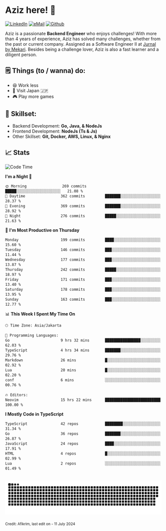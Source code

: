 # Aziz here! 👋

[![LinkedIn](https://img.shields.io/static/v1?message=afikrim&logo=linkedin&label=&color=0077B5&logoColor=white&labelColor=&style=for-the-badge)](https://www.linkedin.com/in/afikrim)
[![eMail](https://img.shields.io/static/v1?message=afikrim10@gmail.com&logo=gmail&label=&color=D14836&logoColor=white&labelColor=&style=for-the-badge)](mailto:afikrim10@gmail.com)
[![Github](https://komarev.com/ghpvc/?username=afikrim&label=Visitors&style=for-the-badge)](https://www.github.com/afikrim)

<!--Introduction-->
Aziz is a passionate **Backend Engineer** who enjoys challenges! With more than 4 years of experience, Aziz has solved many challenges, whether from the past or current company. Assigned as a Software Engineer II at [Jurnal by Mekari](https://jurnal.id). Besides being a challenge lover, Aziz is also a fast learner and a diligent person.

<!--Things TODO-->
## 🗒️ Things (to / wanna) do:

- 😆 Work less
- 🚀 Visit Japan 🇯🇵
- 🎮 Play more games

<!--Skillset-->
## 🏅 Skillset:

- Backend Development: **Go, Java, & NodeJs**
- Frontend Development: **NodeJs (Ts & Js)**
- Other Skillset: **Git, Docker, AWS, Linux, & Nginx**

## 📈 Stats  

<!--START_SECTION:waka-->
![Code Time](http://img.shields.io/badge/Code%20Time-1%2C867%20hrs%2042%20mins-blue)

**I'm a Night 🦉** 

```text
🌞 Morning                269 commits         █████░░░░░░░░░░░░░░░░░░░░   21.08 % 
🌆 Daytime                362 commits         ███████░░░░░░░░░░░░░░░░░░   28.37 % 
🌃 Evening                369 commits         ███████░░░░░░░░░░░░░░░░░░   28.92 % 
🌙 Night                  276 commits         █████░░░░░░░░░░░░░░░░░░░░   21.63 % 
```
📅 **I'm Most Productive on Thursday** 

```text
Monday                   199 commits         ████░░░░░░░░░░░░░░░░░░░░░   15.60 % 
Tuesday                  146 commits         ███░░░░░░░░░░░░░░░░░░░░░░   11.44 % 
Wednesday                177 commits         ███░░░░░░░░░░░░░░░░░░░░░░   13.87 % 
Thursday                 242 commits         █████░░░░░░░░░░░░░░░░░░░░   18.97 % 
Friday                   171 commits         ███░░░░░░░░░░░░░░░░░░░░░░   13.40 % 
Saturday                 178 commits         ███░░░░░░░░░░░░░░░░░░░░░░   13.95 % 
Sunday                   163 commits         ███░░░░░░░░░░░░░░░░░░░░░░   12.77 % 
```


📊 **This Week I Spent My Time On** 

```text
🕑︎ Time Zone: Asia/Jakarta

💬 Programming Languages: 
Go                       9 hrs 32 mins       ████████████████░░░░░░░░░   62.03 % 
TypeScript               4 hrs 34 mins       ███████░░░░░░░░░░░░░░░░░░   29.76 % 
Markdown                 26 mins             █░░░░░░░░░░░░░░░░░░░░░░░░   02.92 % 
Lua                      20 mins             █░░░░░░░░░░░░░░░░░░░░░░░░   02.20 % 
conf                     6 mins              ░░░░░░░░░░░░░░░░░░░░░░░░░   00.76 % 

🔥 Editors: 
Neovim                   15 hrs 22 mins      █████████████████████████   100.00 % 
```

**I Mostly Code in TypeScript** 

```text
TypeScript               42 repos            ████████░░░░░░░░░░░░░░░░░   31.34 % 
Go                       36 repos            ███████░░░░░░░░░░░░░░░░░░   26.87 % 
JavaScript               24 repos            ████░░░░░░░░░░░░░░░░░░░░░   17.91 % 
HTML                     4 repos             █░░░░░░░░░░░░░░░░░░░░░░░░   02.99 % 
Lua                      2 repos             ░░░░░░░░░░░░░░░░░░░░░░░░░   01.49 % 
```




<!--END_SECTION:waka-->


<br clear="both">

<div align="center">
  <img src="https://raw.githubusercontent.com/afikrim/afikrim/output/snake.svg" alt="Snake animation" />
</div>


<sub>Credit: Afikrim, last edit on - 11 July 2024</sub>
